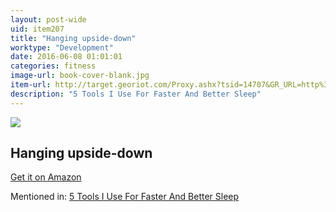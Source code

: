```yaml
---
layout: post-wide
uid: item207
title: "Hanging upside-down"
worktype: "Development"
date: 2016-06-08 01:01:01
categories: fitness
image-url: book-cover-blank.jpg
item-url: http://target.georiot.com/Proxy.ashx?tsid=14707&GR_URL=http%3A%2F%2Fwww.amazon.com%2FTeeter-Hang-Ups-Gravity-Conversion%2Fdp%2FB000PX1ZVU%2F
description: "5 Tools I Use For Faster And Better Sleep"
---
```

<a href="http://target.georiot.com/Proxy.ashx?tsid=14707&GR_URL=http%3A%2F%2Fwww.amazon.com%2FTeeter-Hang-Ups-Gravity-Conversion%2Fdp%2FB000PX1ZVU%2F" target="blank"><img src="../../../../img/thumbs/book-cover-blank.jpg" class="prod-img"></a>
<h2>Hanging upside-down</h2>
<p><a href="http://target.georiot.com/Proxy.ashx?tsid=14707&GR_URL=http%3A%2F%2Fwww.amazon.com%2FTeeter-Hang-Ups-Gravity-Conversion%2Fdp%2FB000PX1ZVU%2F" target="blank">Get it on Amazon</a><p>
<p>Mentioned in: <a href="http://fourhourworkweek.com/2015/10/17/5-tools-i-use-for-faster-and-better-sleep/" target="blank">5 Tools I Use For Faster And Better Sleep</a></p>
